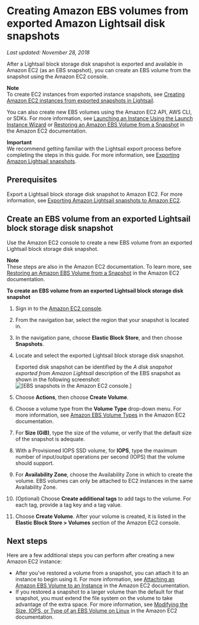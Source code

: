 # Creating Amazon EBS volumes from exported Amazon Lightsail disk snapshots<a name="amazon-lightsail-creating-ebs-volumes-from-exported-snapshots"></a>

 *Last updated: November 28, 2018* 

After a Lightsail block storage disk snapshot is exported and available in Amazon EC2 \(as an EBS snapshot\), you can create an EBS volume from the snapshot using the Amazon EC2 console\.

**Note**  
To create EC2 instances from exported instance snapshots, see [Creating Amazon EC2 instances from exported snapshots in Lightsail](amazon-lightsail-creating-ec2-instances-from-exported-snapshots.md#amazon-lightsail-creating-ec2-instances-from-exported-snapshots.title)\.

You can also create new EBS volumes using the Amazon EC2 API, AWS CLI, or SDKs\. For more information, see [Launching an Instance Using the Launch Instance Wizard](https://docs.aws.amazon.com/AWSEC2/latest/UserGuide/launching-instance.html) or [Restoring an Amazon EBS Volume from a Snapshot](https://docs.aws.amazon.com/AWSEC2/latest/UserGuide/ebs-restoring-volume.html) in the Amazon EC2 documentation\.

**Important**  
We recommend getting familiar with the Lightsail export process before completing the steps in this guide\. For more information, see [Exporting Amazon Lightsail snapshots](amazon-lightsail-exporting-snapshots.md)\.

## Prerequisites<a name="creating-ebs-volumes-from-exported-snapshots-prerequisites"></a>

Export a Lightsail block storage disk snapshot to Amazon EC2\. For more information, see [Exporting Amazon Lightsail snapshots to Amazon EC2](amazon-lightsail-exporting-snapshots-to-amazon-ec2.md)\.

## Create an EBS volume from an exported Lightsail block storage disk snapshot<a name="create-an-ebs-volume-from-exported-snapshot"></a>

Use the Amazon EC2 console to create a new EBS volume from an exported Lightsail block storage disk snapshot\.

**Note**  
These steps are also in the Amazon EC2 documentation\. To learn more, see [Restoring an Amazon EBS Volume from a Snapshot](https://docs.aws.amazon.com/AWSEC2/latest/UserGuide/ebs-restoring-volume.html) in the Amazon EC2 documentation\.

**To create an EBS volume from an exported Lightsail block storage disk snapshot**

1. Sign in to the [Amazon EC2 console](https://console.aws.amazon.com/ec2/)\.

1. From the navigation bar, select the region that your snapshot is located in\.

1. In the navigation pane, choose **Elastic Block Store**, and then choose **Snapshots**\.

1. Locate and select the exported Lightsail block storage disk snapshot\.

   Exported disk snapshot can be identified by the *A disk snapshot exported from Amazon Lightsail* description of the EBS snapshot as shown in the following screenshot:  
![\[EBS snapshots in the Amazon EC2 console.\]](https://d9yljz1nd5001.cloudfront.net/en_us/aa4810f664dabff907209ee92babaa14/images/amazon-lightsail-ec2-console-ebs-snapshots.png)

1. Choose **Actions**, then choose **Create Volume**\.

1. Choose a volume type from the **Volume Type** drop\-down menu\. For more information, see [Amazon EBS Volume Types](https://docs.aws.amazon.com/AWSEC2/latest/UserGuide/EBSVolumeTypes.html) in the Amazon EC2 documentation\.

1. For **Size \(GiB\)**, type the size of the volume, or verify that the default size of the snapshot is adequate\.

1. With a Provisioned IOPS SSD volume, for **IOPS**, type the maximum number of input/output operations per second \(IOPS\) that the volume should support\.

1. For **Availability Zone**, choose the Availability Zone in which to create the volume\. EBS volumes can only be attached to EC2 instances in the same Availability Zone\.

1. \(Optional\) Choose **Create additional tags** to add tags to the volume\. For each tag, provide a tag key and a tag value\.

1. Choose **Create Volume**\. After your volume is created, it is listed in the **Elastic Block Store > Volumes** section of the Amazon EC2 console\.

## Next steps<a name="creating-ebs-volumes-from-exported-snapshots-next-steps"></a>

Here are a few additional steps you can perform after creating a new Amazon EC2 instance:
+ After you've restored a volume from a snapshot, you can attach it to an instance to begin using it\. For more information, see [Attaching an Amazon EBS Volume to an Instance](https://docs.aws.amazon.com/AWSEC2/latest/UserGuide/ebs-attaching-volume.html) in the Amazon EC2 documentation\.
+ If you restored a snapshot to a larger volume than the default for that snapshot, you must extend the file system on the volume to take advantage of the extra space\. For more information, see [Modifying the Size, IOPS, or Type of an EBS Volume on Linux](https://docs.aws.amazon.com/AWSEC2/latest/UserGuide/ebs-modify-volume.html) in the Amazon EC2 documentation\.